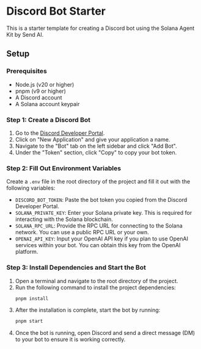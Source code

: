# Discord Bot Starter

This is a starter template for creating a Discord bot using the Solana Agent Kit by Send AI.

## Setup

### Prerequisites

- Node.js (v20 or higher)
- pnpm (v9 or higher)
- A Discord account
- A Solana account keypair

### Step 1: Create a Discord Bot

1. Go to the [Discord Developer Portal](https://discord.com/developers/applications).
2. Click on "New Application" and give your application a name.
3. Navigate to the "Bot" tab on the left sidebar and click "Add Bot".
4. Under the "Token" section, click "Copy" to copy your bot token.

### Step 2: Fill Out Environment Variables

Create a `.env` file in the root directory of the project and fill it out with the following variables:

- `DISCORD_BOT_TOKEN`: Paste the bot token you copied from the Discord Developer Portal.
- `SOLANA_PRIVATE_KEY`: Enter your Solana private key. This is required for interacting with the Solana blockchain.
- `SOLANA_RPC_URL`: Provide the RPC URL for connecting to the Solana network. You can use a public RPC URL or your own.
- `OPENAI_API_KEY`: Input your OpenAI API key if you plan to use OpenAI services within your bot. You can obtain this key from the OpenAI platform.

### Step 3: Install Dependencies and Start the Bot

1. Open a terminal and navigate to the root directory of the project.
2. Run the following command to install the project dependencies:
   ```sh
   pnpm install
   ```
3. After the installation is complete, start the bot by running:
   ```sh
   pnpm start
   ```
4. Once the bot is running, open Discord and send a direct message (DM) to your bot to ensure it is working correctly.
